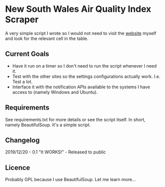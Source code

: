 # New South Wales Air Quality Index Scraper

A very simple script I wrote so I would not need to visit the [website](https://airquality.environment.nsw.gov.au/aquisnetnswphp/getPage.php?reportid=1 "Environment NSW's Official Air Quality Index Table") myself and look for the relevant cell in the table.

## Current Goals

* Have it run on a timer so I don't need to run the script whenever I need it.
* Test with the other sites so the settings configurations actually work. I.e. Test a lot.
* Interface it with the notification APIs available to the systems I have access to (namely Windows and Ubuntu).

## Requirements

See requirements.txt for more details or see the script itself.
In short, namely BeautifulSoup. It's a simple script.

## Changelog

2019/12/20 - 0.1 "It WORKS!" - Released to public

## Licence

Probably GPL because I use BeautifulSoup. Let me learn more...
